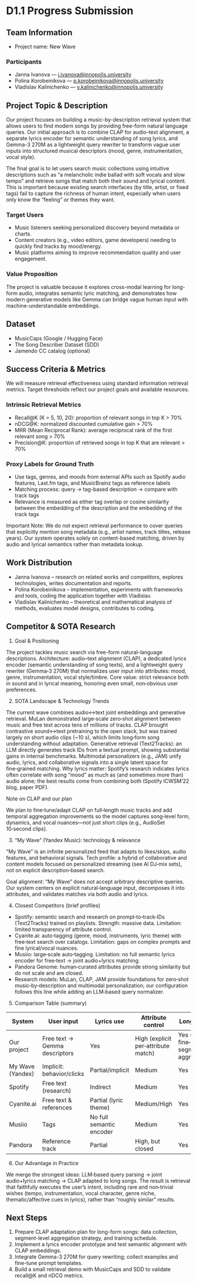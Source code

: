 # D1.1 Progress Submission

## Team Information

- Project name: New Wave

### Participants

- Janna Ivanova — j.ivanova@innopolis.university
- Polina Korobeinikova — p.korobeinikova@innopolis.university
- Vladislav Kalinichenko — v.kalinichenko@innopolis.university

## Project Topic & Description

Our project focuses on building a music-by-description retrieval system that allows users to find modern songs by providing free-form natural language queries. Our initial approach is to combine CLAP for audio–text alignment, a separate lyrics encoder for semantic understanding of song lyrics, and Gemma-3 270M as a lightweight query rewriter to transform vague user inputs into structured musical descriptors (mood, genre, instrumentation, vocal style).

The final goal is to let users search music collections using intuitive descriptions such as “a melancholic indie ballad with soft vocals and slow tempo” and retrieve songs that match both their sound and lyrical content. This is important because existing search interfaces (by title, artist, or fixed tags) fail to capture the richness of human intent, especially when users only know the “feeling” or themes they want.

### Target Users

- Music listeners seeking personalized discovery beyond metadata or charts.
- Content creators (e.g., video editors, game developers) needing to quickly find tracks by mood/energy.
- Music platforms aiming to improve recommendation quality and user engagement.

### Value Proposition

The project is valuable because it explores cross-modal learning for long-form audio, integrates semantic lyric matching, and demonstrates how modern generative models like Gemma can bridge vague human input with machine-understandable embeddings.

## Dataset

- MusicCaps (Google / Hugging Face)
- The Song Describer Dataset (SDD)
- Jamendo CC catalog (optional)

## Success Criteria & Metrics

We will measure retrieval effectiveness using standard information retrieval metrics. Target thresholds reflect our project goals and available resources.

### Intrinsic Retrieval Metrics

- Recall@K (K = 5, 10, 20): proportion of relevant songs in top K > 70%
- nDCG@K: normalized discounted cumulative gain > 70%
- MRR (Mean Reciprocal Rank): average reciprocal rank of the first relevant song > 70%
- Precision@K: proportion of retrieved songs in top K that are relevant > 70%

### Proxy Labels for Ground Truth

- Use tags, genres, and moods from external APIs such as Spotify audio features, Last.fm tags, and MusicBrainz tags as reference labels
- Matching process: query → tag-based description → compare with track tags
- Relevance is measured as either tag overlap or cosine similarity between the embedding of the description and the embedding of the track tags

Important Note: We do not expect retrieval performance to cover queries that explicitly mention song metadata (e.g., artist names, track titles, release years). Our system operates solely on content-based matching, driven by audio and lyrical semantics rather than metadata lookup.

## Work Distribution

- Janna Ivanova – research on related works and competitors, explores technologies, writes documentation and reports.
- Polina Korobeinikova – implementation, experiments with frameworks and tools, coding the application together with Vladislav.
- Vladislav Kalinichenko – theoretical and mathematical analysis of methods, evaluates model designs, contributes to coding.

## Competitor & SOTA Research

1) Goal & Positioning

The project tackles music search via free-form natural-language descriptions. Architecture: audio–text alignment (CLAP), a dedicated lyrics encoder (semantic understanding of song texts), and a lightweight query rewriter (Gemma‑3 270M) that normalizes user input into attributes: mood, genre, instrumentation, vocal style/timbre. Core value: strict relevance both in sound and in lyrical meaning, honoring even small, non‑obvious user preferences.

2) SOTA Landscape & Technology Trends

The current wave combines audio↔text joint embeddings and generative retrieval. MuLan demonstrated large‑scale zero‑shot alignment between music and free text across tens of millions of tracks. CLAP brought contrastive sound↔text pretraining to the open stack, but was trained largely on short audio clips (~10 s), which limits long‑form song understanding without adaptation. Generative retrieval (Text2Tracks): an LLM directly generates track IDs from a textual prompt, showing substantial gains in internal benchmarks. Multimodal personalizers (e.g., JAM) unify audio, lyrics, and collaborative signals into a single latent space for fine‑grained matching. Why lyrics matter: Spotify’s research indicates lyrics often correlate with song “mood” as much as (and sometimes more than) audio alone; the best results come from combining both (Spotify ICWSM’22 blog, paper PDF).

Note on CLAP and our plan

We plan to fine‑tune/adapt CLAP on full‑length music tracks and add temporal aggregation improvements so the model captures song‑level form, dynamics, and vocal nuances—not just short clips (e.g., AudioSet 10‑second clips).

3) “My Wave” (Yandex Music): technology & relevance

“My Wave” is an infinite personalized feed that adapts to likes/skips, audio features, and behavioral signals. Tech profile: a hybrid of collaborative and content models focused on personalized streaming (see AI DJ‑mix sets), not on explicit description‑based search.

Goal alignment: “My Wave” does not accept arbitrary descriptive queries. Our system centers on explicit natural‑language input, decomposes it into attributes, and validates matches via both audio and lyrics.

4) Closest Competitors (brief profiles)

- Spotify: semantic search and research on prompt‑to‑track‑IDs (Text2Tracks) trained on playlists. Strength: massive data. Limitation: limited transparency of attribute control.
- Cyanite.ai: auto‑tagging (genre, mood, instruments, lyric theme) with free‑text search over catalogs. Limitation: gaps on complex prompts and fine lyrical/vocal nuances.
- Musiio: large‑scale auto‑tagging. Limitation: no full semantic lyrics encoder for free‑text → joint audio+lyrics matching.
- Pandora Genome: human‑curated attributes provide strong similarity but do not scale and are closed.
- Research models: MuLan, CLAP, JAM provide foundations for zero‑shot music‑by‑description and multimodal personalization; our configuration follows this line while adding an LLM‑based query normalizer.

5) Comparison Table (summary)

System | User input | Lyrics use | Attribute control | Long songs | Primary focus
--- | --- | --- | --- | --- | ---
Our project | Free text → Gemma descriptors | Yes | High (explicit per‑attribute match) | Yes (CLAP fine‑tuning + segment aggregation) | Exact match to description
My Wave (Yandex) | Implicit: behavior/clicks | Partial/implicit | Medium | Yes | Personalized stream
Spotify | Free text (research) | Indirect | Medium | Yes | Prompt‑to‑tracks
Cyanite.ai | Free text & references | Partial (lyric theme) | Medium/High | Yes | B2B catalogs
Musiio | Tags | No full semantic encoder | Medium | Yes | Large‑scale filtering
Pandora | Reference track | Partial | High, but closed | Yes | Attribute similarity

6) Our Advantage in Practice

We merge the strongest ideas: LLM‑based query parsing → joint audio+lyrics matching → CLAP adapted to long songs. The result is retrieval that faithfully executes the user’s intent, including rare and non‑trivial wishes (tempo, instrumentation, vocal character, genre niche, thematic/affective cues in lyrics), rather than “roughly similar” results.

## Next Steps

1. Prepare CLAP adaptation plan for long-form songs: data collection, segment-level aggregation strategy, and training schedule.
2. Implement a lyrics encoder prototype and test semantic alignment with CLAP embeddings.
3. Integrate Gemma-3 270M for query rewriting; collect examples and fine-tune prompt templates.
4. Build a small retrieval demo with MusicCaps and SDD to validate recall@K and nDCG metrics.
